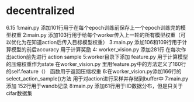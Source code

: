 # decentralized
6.15
1:main.py 添加101行用于在每个epoch训练前保存上一个epoch训练完的模型权重
2:main.py 添加103行用于给每个worker传入上一轮的所有模型权重（可以优化为在知道action后传入目标模型权重）
3:main.py 添加106和109行用于计算模型的前后accuracy 用于计算奖励
4: worker_vision.py 添加281行 在每次作出action前先进行 action sample
5:worker目录下添加 feature.py 用于计算模型的压缩权重作为state
   在worker_vision.py 里用feature.py中的方法定义了160行的self.feature（） 函数用于返回压缩权重
6:在worker_vision.py添加166行的select_action_sample()方法 用于对action进行采样并存储到buffer中
7:main.py 添加 152行用于wandb记录
8:main.py 添加61行用于IID数据分布，但是只关于cifar数据集